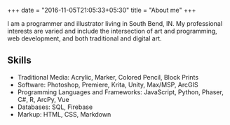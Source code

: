 +++
date = "2016-11-05T21:05:33+05:30"
title = "About me"
+++

I am a programmer and illustrator living in South Bend, IN. My professional interests are varied and include the intersection of art and programming, web development, and both traditional and digital art. 

## Skills
* Traditional Media: Acrylic, Marker, Colored Pencil, Block Prints
* Software: Photoshop, Premiere, Krita, Unity,
Max/MSP, ArcGIS
* Programming Languages and Frameworks: JavaScript, Python, Phaser, C#, R, ArcPy, Vue
* Databases: SQL, Firebase
* Markup: HTML, CSS, Markdown
